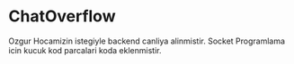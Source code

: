 # ChatOverflow
Ozgur Hocamizin istegiyle backend canliya alinmistir.
Socket Programlama icin kucuk kod parcalari koda eklenmistir.
